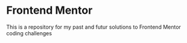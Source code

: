# Frontend Mentor

This is a repository for my past and futur solutions to Frontend Mentor coding challenges  